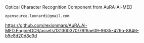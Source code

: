 Optical Character Recognition Component from AuRA-Ai-MED
```python
opensource.leonardi@gmail.com
```

https://github.com/rexionmars/AuRA.Ai-MED.EngineOCR/assets/131300370/79f9ae09-9635-429a-8846-b5e8d20d8e9d

